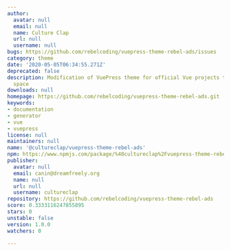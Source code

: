 ```yaml
---
author:
  avatar: null
  email: null
  name: Culture Clap
  url: null
  username: null
bugs: https://github.com/rebelcoding/vuepress-theme-rebel-ads/issues
category: theme
date: '2020-05-05T06:34:55.271Z'
deprecated: false
description: Modification of VuePress theme for official Vue projects to include ad
  space
downloads: null
homepage: https://github.com/rebelcoding/vuepress-theme-rebel-ads.git
keywords:
- documentation
- generator
- vue
- vuepress
license: null
maintainers: null
name: '@cultureclap/vuepress-theme-rebel-ads'
npm: https://www.npmjs.com/package/%40cultureclap%2Fvuepress-theme-rebel-ads
publisher:
  avatar: null
  email: canin@dreamfreely.org
  name: null
  url: null
  username: cultureclap
repository: https://github.com/rebelcoding/vuepress-theme-rebel-ads
score: 0.3333116247855895
stars: 0
unstable: false
version: 1.0.0
watchers: 0

---
```


